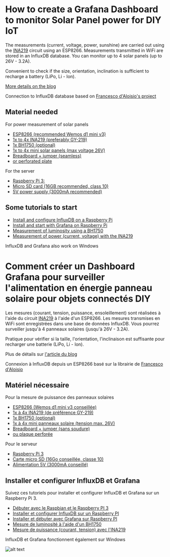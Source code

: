 # How to create a Grafana Dashboard to monitor Solar Panel power for DIY IoT

The measurements (current, voltage, power, sunshine) are carried out using the [INA219](http://bit.ly/2LDbUM) circuit using an ESP8266. Measurements transmitted in WiFi are stored in an InfluxDB database. You can monitor up to 4 solar panels (up to 26V - 3.2A). 

Convenient to check if the size, orientation, inclination is sufficient to recharge a battery (LiPo, Li - Ion).

[More details on the blog](http://bit.ly/2sL4os4)

Connection to InfluxDB database based on [Francesco d'Aloisio's project](https://github.com/fradaloisio/ESP8266-Sensors-InfluxDB)

## Material needed
For power measurement of solar panels
* [ESP8266 (recommended Wemos d1 mini v3)](http://bit.ly/2sYbfgT)
* [1x to 4x INA219 (preferably GY-219)](http://bit.ly/2LDbUM)
* [1x BH1750 (optional)](http://bit.ly/2JApQ9w)
* [1x to 4x mini solar panels (max voltage 26V)](http://bit.ly/2HDPrwk)
* [Breadboard + jumper (seamless)](http://bit.ly/2Mgxl76)
* [or perforated plate](http://bit.ly/2JIJ6EY)

For the server
* [Raspberry Pi 3:](https://amzn.to/2y6QmWu)
* [Micro SD card (16GB recommended, class 10)](https://amzn.to/2Me4xw1)
* [5V power supply (3000mA recommended)](https://amzn.to/2sW1lMU)

## Some tutorials to start
* [Install and configure InfluxDB on a Raspberry Pi](https://diyprojects.io/influxdb-part-1-installation-on-macos-methods-shell)
* [Install and start with Grafana on Raspberry Pi](https://diyprojects.io/grafana-installation-macos-influxdb-charts-mysensors-iot/)
* [Measurement of luminosity using a BH1750](https://diyprojects.io/bh1750-gy-302-measure-lighting-quality-home-arduino-esp8266-esp32)
* [Measurement of power (current, voltage) with the INA219](https://projetsdiy.fr/capteur-ina219-measure-power-of-a-school-solar-battery-arduino-esp8266/)

InfluxDB and Grafana also work on Windows

# Comment créer un Dashboard Grafana pour surveiller l'alimentation en énergie panneau solaire pour objets connectés DIY
Les mesures (courant, tension, puissance, ensoleillement) sont réalisées à l'aide du circuit [INA219](http://bit.ly/2LDbUM) à l'aide d'un ESP8266. Les mesures transmises en WiFi sont enregistrées dans une base de données InfluxDB. Vous pourrez surveiller jusqu'à 4 panneaux solaires (jusqu'à 26V - 3.2A). 

Pratique pour vérifier si la taille, l'orientation, l'inclinaison est suffisante pour recharger une batterie (LiPo, Li - Ion).

Plus de détails sur [l'article du blog](https://projetsdiy.fr/dashboard-grafana-monitoring-panneau-solaire-wifi-esp8266-puissance-objets-connectes-diy/)

Connexion à InfluxDB depuis un ESP8266 basé sur la librairie de [Francesco d'Aloisio](https://github.com/fradaloisio/ESP8266-Sensors-InfluxDB)

## Matériel nécessaire
Pour la mesure de puissance des panneaux solaires
* [ESP8266 (Wemos d1 mini v3 conseillée)](http://bit.ly/2sYbfgT)
* [1x à 4x INA219 (de préférence GY-219)](http://bit.ly/2LDbUMq)
* [1x BH1750 (optional)](http://bit.ly/2JApQ9w)
* [1x à 4x mini panneaux solaire (tension max. 26V)](http://bit.ly/2HDPrwk)
* [Breadboard + jumper (sans soudure)](http://bit.ly/2Mgxl76)
* [ou plaque perforée](http://bit.ly/2JIJ6EY)

Pour le serveur 
* [Raspberry Pi 3](https://amzn.to/2l3663O)
* [Carte micro SD (16Go conseillée, classe 10)](https://amzn.to/2xZPB1E)
* [Alimentation 5V (3000mA conseillé)](https://amzn.to/2l34eYP)

## Installer et configurer InfluxDB et Grafana 
Suivez ces tutoriels pour installer et configurer InfluxDB et Grafana sur un Raspberry Pi 3. 
* [Débuter avec le Raspbian et le Raspberry PI 3](https://projetsdiy.fr/decouverte-test-configuration-raspberry-pi-3/)
* [Installer et configurer InfluxDB sur un Raspberry PI](https://projetsdiy.fr/tutoriel-influxdb-installation-configuration-macos/)
* [Installer et débuter avec Grafana sur Raspberry PI](https://projetsdiy.fr/grafana-graphiques-installation-macos-mysensors-influxdb-partie1/)
* [Mesure de luminosité à l'aide d'un BH1750](https://projetsdiy.fr/bh1750-gy-302-mesure-qualite-eclairage-habitation-arduino-esp8266-esp32/)
* [Mesure de puissance (courant, tension) avec l'INA219](https://projetsdiy.fr/capteur-ina219-mesurer-puissance-dun-panneau-solaire-batterie-arduino-esp8266/)

InfluxDB et Grafana fonctionnent également sur Windows

![alt text](https://projetsdiy.fr/wp-content/uploads/2018/06/grafana-dashboard-esp8266-influxdb-ina218-solar-panel.png)
